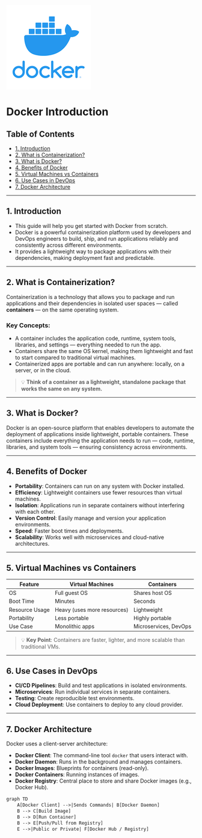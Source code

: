<div align="left">
  <img src="../../resources/images/docker-logo.png" alt="Docker" >
</div>

<!-- omit in toc -->
# Docker Introduction

<!-- omit in toc -->
## Table of Contents

- [1. Introduction](#1-introduction)
- [2. What is Containerization?](#2-what-is-containerization)
- [3. What is Docker?](#3-what-is-docker)
- [4. Benefits of Docker](#4-benefits-of-docker)
- [5. Virtual Machines vs Containers](#5-virtual-machines-vs-containers)
- [6. Use Cases in DevOps](#6-use-cases-in-devops)
- [7. Docker Architecture](#7-docker-architecture)

---

## 1. Introduction

- This guide will help you get started with Docker from scratch.  
- Docker is a powerful containerization platform used by developers and DevOps engineers to build, ship, and run applications reliably and consistently across different environments.  
- It provides a lightweight way to package applications with their dependencies, making deployment fast and predictable.

---

## 2. What is Containerization?

Containerization is a technology that allows you to package and run applications and their dependencies in isolated user spaces — called **containers** — on the same operating system.

### Key Concepts:

- A container includes the application code, runtime, system tools, libraries, and settings — everything needed to run the app.
- Containers share the same OS kernel, making them lightweight and fast to start compared to traditional virtual machines.
- Containerized apps are portable and can run anywhere: locally, on a server, or in the cloud.

> 💡 **Think of a container as a lightweight, standalone package that works the same on any system.**

---

## 3. What is Docker?

Docker is an open-source platform that enables developers to automate the deployment of applications inside lightweight, portable containers. These containers include everything the application needs to run — code, runtime, libraries, and system tools — ensuring consistency across environments.

---

## 4. Benefits of Docker

- **Portability**: Containers can run on any system with Docker installed.
- **Efficiency**: Lightweight containers use fewer resources than virtual machines.
- **Isolation**: Applications run in separate containers without interfering with each other.
- **Version Control**: Easily manage and version your application environments.
- **Speed**: Faster boot times and deployments.
- **Scalability**: Works well with microservices and cloud-native architectures.

---

## 5. Virtual Machines vs Containers

| Feature              | Virtual Machines            | Containers                  |
|----------------------|-----------------------------|-----------------------------|
| OS                  | Full guest OS               | Shares host OS             |
| Boot Time           | Minutes                     | Seconds                     |
| Resource Usage      | Heavy (uses more resources) | Lightweight                 |
| Portability         | Less portable               | Highly portable             |
| Use Case            | Monolithic apps             | Microservices, DevOps       |

> 💡 **Key Point**: Containers are faster, lighter, and more scalable than traditional VMs.

---

## 6. Use Cases in DevOps

- **CI/CD Pipelines**: Build and test applications in isolated environments.
- **Microservices**: Run individual services in separate containers.
- **Testing**: Create reproducible test environments.
- **Cloud Deployment**: Use containers to deploy to any cloud provider.

---

## 7. Docker Architecture

Docker uses a client-server architecture:

- **Docker Client**: The command-line tool `docker` that users interact with.
- **Docker Daemon**: Runs in the background and manages containers.
- **Docker Images**: Blueprints for containers (read-only).
- **Docker Containers**: Running instances of images.
- **Docker Registry**: Central place to store and share Docker images (e.g., Docker Hub).

```mermaid
graph TD
    A[Docker Client] -->|Sends Commands| B[Docker Daemon]
    B --> C[Build Image]
    B --> D[Run Container]
    B --> E[Push/Pull from Registry]
    E -->|Public or Private| F[Docker Hub / Registry]
